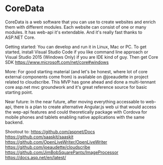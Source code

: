 # CoreData
CoreData is a web software that you can use to create websites and enrich them with different modules. Each website can consist of one or many modules. It has web-api it's extendable. And it's really fast thanks to ASP.NET Core. 

Getting started:
You can develop and run it in Linux, Mac or PC. To get started, install Visual Studio Code if you like command line approach or Visual Studio 2015 (Windows Only) if you are IDE kind of guy. Then get Core SDK https://www.microsoft.com/net/core#windows

More:
For good starting material (and let's be honest, where lot of core external components come from) is available on @joeaudette in project related to cloudscribe. This MVP has gone ahead and done a multi-tennant core asp.net mvc groundwork and it's great reference source for basic starting point.

Near future:
In the near future, after moving everything accessable to web-api, there is a plan to create alternative Angular.js web ui that would access the wep-api features and could theoretically package with Cordova for mobile phones and tablets enabling native applications with the same backend.

Shootout to:
https://github.com/aspnet/Docs  
https://github.com/saaskit/saaskit  
https://github.com/OpenLiveWriter/OpenLiveWriter  
https://github.com/joeaudette/cloudscribe  
https://github.com/JimBobSquarePants/ImageProcessor   
https://docs.asp.net/en/latest/  
 


